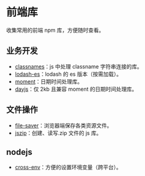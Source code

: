 # 前端库

收集常用的前端 npm 库，方便随时查看。

## 业务开发

- [classnames](https://www.npmjs.com/package/classnames)：js 中处理 classname 字符串连接的库。
- [lodash-es](https://www.npmjs.com/package/lodash-es)：lodash 的 es 版本（按需加载）。
- [moment](https://www.npmjs.com/package/moment)：日期时间处理库。
- [dayjs](https://www.npmjs.com/package/dayjs)：仅 2kb 且兼容 moment 的日期时间处理库。

## 文件操作

- [file-saver](https://www.npmjs.com/package/file-saver)：浏览器端保存各类资源文件。
- [jszip](https://www.npmjs.com/package/jszip)：创建、读写.zip 文件的 js 库。

## nodejs

- [cross-env](https://www.npmjs.com/package/cross-env)：方便的设置环境变量（跨平台）。
